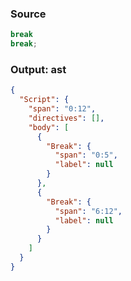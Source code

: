 ### Source
```js check-format:no
break
break;
```

### Output: ast
```json
{
  "Script": {
    "span": "0:12",
    "directives": [],
    "body": [
      {
        "Break": {
          "span": "0:5",
          "label": null
        }
      },
      {
        "Break": {
          "span": "6:12",
          "label": null
        }
      }
    ]
  }
}
```

